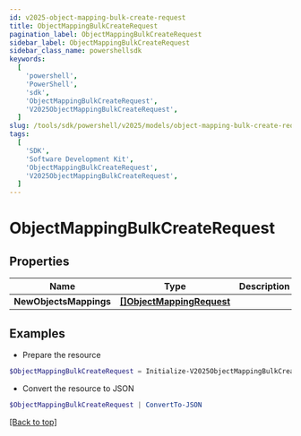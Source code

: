 ```yaml
---
id: v2025-object-mapping-bulk-create-request
title: ObjectMappingBulkCreateRequest
pagination_label: ObjectMappingBulkCreateRequest
sidebar_label: ObjectMappingBulkCreateRequest
sidebar_class_name: powershellsdk
keywords:
  [
    'powershell',
    'PowerShell',
    'sdk',
    'ObjectMappingBulkCreateRequest',
    'V2025ObjectMappingBulkCreateRequest',
  ]
slug: /tools/sdk/powershell/v2025/models/object-mapping-bulk-create-request
tags:
  [
    'SDK',
    'Software Development Kit',
    'ObjectMappingBulkCreateRequest',
    'V2025ObjectMappingBulkCreateRequest',
  ]
---
```


# ObjectMappingBulkCreateRequest

## Properties

| Name | Type | Description | Notes |
| --- | --- | --- | --- |
| **NewObjectsMappings** | [**[]ObjectMappingRequest**](object-mapping-request) |  | [required] |

## Examples

- Prepare the resource

```powershell
$ObjectMappingBulkCreateRequest = Initialize-V2025ObjectMappingBulkCreateRequest  -NewObjectsMappings null
```

- Convert the resource to JSON

```powershell
$ObjectMappingBulkCreateRequest | ConvertTo-JSON
```

[[Back to top]](#)
